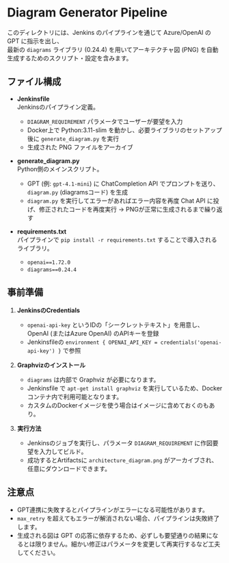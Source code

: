 # Diagram Generator Pipeline

このディレクトリには、Jenkins のパイプラインを通じて Azure/OpenAI の GPT に指示を出し、  
最新の `diagrams` ライブラリ (0.24.4) を用いてアーキテクチャ図 (PNG) を自動生成するためのスクリプト・設定を含みます。

## ファイル構成

- **Jenkinsfile**  
  Jenkinsのパイプライン定義。  
  - `DIAGRAM_REQUIREMENT` パラメータでユーザーが要望を入力  
  - Docker上で Python:3.11-slim を動かし、必要ライブラリのセットアップ後に `generate_diagram.py` を実行  
  - 生成された PNG ファイルをアーカイブ

- **generate_diagram.py**  
  Python側のメインスクリプト。  
  - GPT (例: `gpt-4.1-mini`) に ChatCompletion API でプロンプトを送り、`diagram.py` (diagramsコード) を生成  
  - `diagram.py` を実行してエラーがあればエラー内容を再度 Chat API に投げ、修正されたコードを再度実行 → PNGが正常に生成されるまで繰り返す

- **requirements.txt**  
  パイプラインで `pip install -r requirements.txt` することで導入されるライブラリ。  
  - `openai==1.72.0`  
  - `diagrams==0.24.4`  

## 事前準備

1. **JenkinsのCredentials**  
   - `openai-api-key` というIDの「シークレットテキスト」を用意し、OpenAI (またはAzure OpenAI) のAPIキーを登録  
   - Jenkinsfileの `environment { OPENAI_API_KEY = credentials('openai-api-key') }` で参照

2. **Graphvizのインストール**  
   - `diagrams` は内部で Graphviz が必要になります。  
   - Jenkinsfile で `apt-get install graphviz` を実行しているため、Dockerコンテナ内で利用可能となります。  
   - カスタムのDockerイメージを使う場合はイメージに含めておくのもあり。

3. **実行方法**  
   - Jenkinsのジョブを実行し、パラメータ `DIAGRAM_REQUIREMENT` に作図要望を入力してビルド。  
   - 成功するとArtifactsに `architecture_diagram.png` がアーカイブされ、任意にダウンロードできます。  

## 注意点

- GPT連携に失敗するとパイプラインがエラーになる可能性があります。  
- `max_retry` を超えてもエラーが解消されない場合、パイプラインは失敗終了します。  
- 生成される図は GPT の応答に依存するため、必ずしも要望通りの結果になるとは限りません。細かい修正はパラメータを変更して再実行するなど工夫してください。
